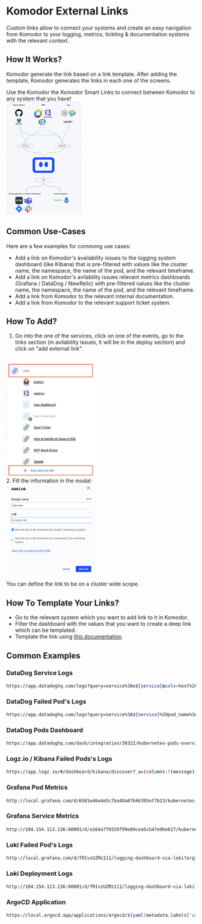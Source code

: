 # Komodor External Links

Custom links allow to connect your systems and create an easy navigation from Komodor to your logging, metrics, tickting & documentation systems with the relevant context.

## How It Works?

Komodor generate the link based on a link template. After adding the template, Komodor generates the links in each one of the screens.

Use the Komodor the Komodor Smart Links to connect between Komodor to any system that you have!
<br>
<img title="example" src="./img/komodor-connectivity.png" width="200" height="300  ">

## Common Use-Cases

Here are a few examples for commong use cases:

- Add a link on Komodor's availability issues to the logging system dashboard (like Kibana) that is pre-filtered with values like the cluster name, the namespace, the name of the pod, and the relevant timeframe. 
- Add a link on Komodor's avilability issues relevant metrics dashboards (Grafana / DataDog / NewRelic) with pre-filtered values like the cluster name, the namespace, the name of the pod, and the relevant timeframe.
- Add a link from Komodor to the relevant internal documentation.
- Add a link from Komodor to the relevant support ticket system.

## How To Add?
1. Go into the one of the services, click on one of the events, go to the links section (in avilability issues, it will be in the deploy section) and click on "add external link".
<br>
<img title="example" src="./img/add-external-link.png" width="240" height="300">
<br>
2. Fill the information in the modal:
<br>
<img title="example" src="./img/external-link-wizard.png" width="240" height="240  ">

You can define the link to be on a cluster wide scope.

## How To Template Your Links?
- Go to the relevant system which you want to add link to it in Komodor.
- Filter the dashboard with the values that you want to create a deep link which can be templated.
- Template the link using [this documentation](/Learn/Annotations.html#how_2).

## Common Examples

### DataDog Service Logs
``` bash
https://app.datadoghq.com/logs?query=service%3Ae${service}&cols=host%2Cservice&index=%2A&messageDisplay=inline&stream_sort=desc&viz=timeseries&from_ts=${epochStart}&to_ts=${epochEnd}&live=true
```

### DataDog Failed Pod's Logs
``` bash
https://app.datadoghq.com/logs?query=service%3A${service}%20pod_name%3A${failedPod}&cols=service&index=%2A&messageDisplay=inline&stream_sort=time%2Cdesc&viz=stream&from_ts=${epochStart}&to_ts=${epochEnd}&live=false
```

### DataDog Pods Dashboard
``` bash
https://app.datadoghq.com/dash/integration/30322/kubernetes-pods-overview?tpl_var_cluster=${cluster}&tpl_var_deployment=${service}&tpl_var_namespace=${namespace}&from_ts=${epochStart}&to_ts=${epochEnd}&live=true
```

### Logz.io / Kibana Failed Pods's Logs
``` bash
https://app.logz.io/#/dashboard/kibana/discover?_a=(columns:!(message),filters:!(),index:'logzioCustomerIndex*',interval:auto,query:(language:lucene,query:'params.kubernetes.pod_name%20%3D%20${failedPod}'),sort:!(!('@timestamp',desc)))&_g=(filters:!(),refreshInterval:(pause:!t,value:0),time:(from:'${timestempStart=yyyy-MM-dd'T'HH:mm:ss.SSS}Z',to:'${timestempEnd=yyyy-MM-dd'T'HH:mm:ss.SSS}Z'))&accountIds=138818&switchToAccountId=138818
```

### Grafana Pod Metrics
``` bash
http://local.grafana.com/d/6581e46e4e5c7ba40a07646395ef7b23/kubernetes-compute-resources-pod?orgId=1&var-datasource=default&var-cluster=&var-namespace=$(namespace}&var-pod=${failedPod}&from={epochStart}&to=${epochEnd}
```

### Grafana Service Metrics
``` bash
http://104.154.113.136:60001/d/a164a7f0339f99e89cea5cb47e9be617/kubernetes-compute-resources-workload?orgId=1&var-datasource=default&var-cluster=&var-namespace=${namespace}&var-type=deployment&var-workload=${service}&from=${epochStart}&to=${epochEnd}
```

### Loki Failed Pod's Logs
``` bash
http://local.grafana.com/d/fRIvzUZMz111/logging-dashboard-via-loki?orgId=1&var-container=${yaml[spec.template.spec.containers[0].name]}&var-pod=${failedPod}&var-stream=All&var-searchable_pattern=&from=${epochStart}&to=${epochEnd}
```

### Loki Deployment Logs
``` bash
http://104.154.113.136:60001/d/fRIvzUZMz111/logging-dashboard-via-loki?orgId=1&refresh=5s&var-container=${yaml[spec.template.spec.containers[0].name]}&var-pod=All&var-stream=All&var-searchable_pattern=&from=${epochStart}&to=${epochEnd}
```

### ArgoCD Application
``` bash
https://local.argocd.app/applications/argocd/${yaml[metadata.labels['argocd.argoproj.io/instance']]}?view=tree
```

